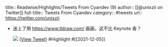 title:: Readwise/Highlights/Tweets From Cyandev (9)
author:: [[@unixzii on Twitter]]
full-title:: Tweets From Cyandev
category:: #tweets
url:: https://twitter.com/unixzii

- 迷上了用 https://www.tldraw.com/ 画画，这不比 Keynote 香？
  
  ![](https://pbs.twimg.com/media/FFf7HAoVUAQ0Gg_.jpg) ([View Tweet](https://twitter.com/unixzii/status/1465916310341120008)) #Highlight #[[2021-12-05]]
